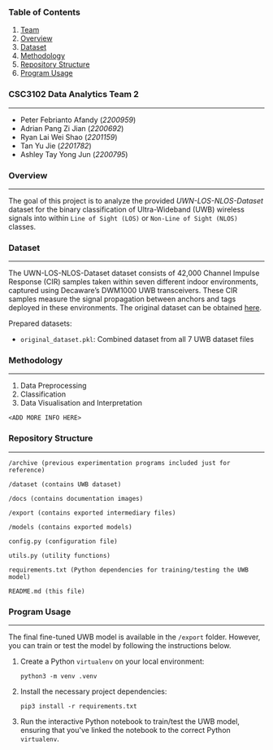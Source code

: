 ### Table of Contents
1. [Team](#csc3102-data-analytics-team-2)
2. [Overview](#overview)
5. [Dataset](#dataset)
2. [Methodology](#methodology)
3. [Repository Structure](#repository-structure)
4. [Program Usage](#program-usage)

### CSC3102 Data Analytics Team 2
---
- Peter Febrianto Afandy (*2200959*) 
- Adrian Pang Zi Jian (*2200692*)
- Ryan Lai Wei Shao (*2201159*) 
- Tan Yu Jie (*2201782*)
- Ashley Tay Yong Jun (*2200795*)

### Overview
---
The goal of this project is to analyze the provided *UWN-LOS-NLOS-Dataset* dataset for the binary classification of Ultra-Wideband (UWB) wireless signals into within `Line of Sight (LOS)` or `Non-Line of Sight (NLOS)` classes.

### Dataset
---
The UWN-LOS-NLOS-Dataset dataset consists of 42,000 Channel Impulse Response (CIR) samples taken within seven different indoor environments, captured using Decaware’s DWM1000 UWB transceivers. These CIR samples measure the signal propagation between anchors and tags deployed in these environments. The original dataset can be obtained [here](https://github.com/ewine-project/UWB-LOS-NLOS-Data-Set).

Prepared datasets:
- `original_dataset.pkl`: Combined dataset from all 7 UWB dataset files

### Methodology
---
1. Data Preprocessing
2. Classification
3. Data Visualisation and Interpretation

```
<ADD MORE INFO HERE>
```

### Repository Structure
---
```
/archive (previous experimentation programs included just for reference)

/dataset (contains UWB dataset)

/docs (contains documentation images)

/export (contains exported intermediary files)

/models (contains exported models)

config.py (configuration file)

utils.py (utility functions)

requirements.txt (Python dependencies for training/testing the UWB model)

README.md (this file)
```

### Program Usage
---
The final fine-tuned UWB model is available in the `/export` folder. However, you can train or test the model by following the instructions below.

1. Create a Python `virtualenv` on your local environment:
    ```
    python3 -m venv .venv
    ```
2. Install the necessary project dependencies:
    ```
    pip3 install -r requirements.txt
    ```
3. Run the interactive Python notebook to train/test the UWB model, ensuring that you've linked the notebook to the correct Python `virtualenv`.